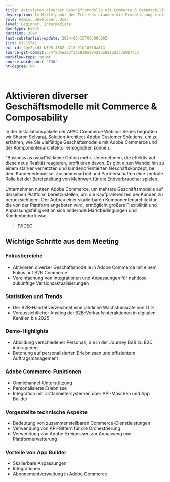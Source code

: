 ```yaml
---
title: Aktivieren diverser Geschäftsmodelle mit Commerce & Composability
description: Im Mittelpunkt des Treffens standen die Ermöglichung vielfältiger Geschäftsmodelle in Adobe Commerce, die Hervorhebung von B2B-Commerce-Wachstumstrends, die Hervorhebung der Bedeutung von Integrationen für nahtlose Upgrades, die Präsentation personalisierter B2B- zu B2C-Interaktionen durch eine Demo, die Erörterung von Adobe Commerce-Funktionen wie Omnichannel-Unterstützung und API-Messintegration, die Hervorhebung der Vorteile von kombinierbaren Commerce-Services, die Einführung der App Builder für skalierbare Anpassungen und Abonnementverwaltung innerhalb der Plattform.
role: Admin, Developer, User
level: Beginner, Intermediate
doc-type: Event
duration: 3594
last-substantial-update: 2024-06-15T00:00:00Z
jira: KT-15741
exl-id: 2be2bcd3-b595-4362-a7f8-91b1001da874
source-git-commit: 74f9d5e2e3f3a5830e96422b58222d3c3a9b7acc
workflow-type: tm+mt
source-wordcount: '330'
ht-degree: 0%

---
```


# Aktivieren diverser Geschäftsmodelle mit Commerce &amp; Composability

In der Installationspakete der APAC Commerce Webinar Series begrüßen wir Sharon Selvaraj, Solution Architect Adobe Customer Solutions, um zu erfahren, wie Sie vielfältige Geschäftsmodelle mit Adobe Commerce und der Komponentenarchitektur ermöglichen können.

&quot;Business as usual&quot;ist keine Option mehr. Unternehmen, die effektiv auf diese neue Realität reagieren, profitieren davon. Es gibt einen Wandel hin zu einem stärker vernetzten und kundenorientierten Geschäftskonzept, bei dem Kundenerlebnisse, Zusammenarbeit und Partnerschaften eine zentrale Rolle bei der Bereitstellung von Mehrwert für die Endverbraucher spielen.

Unternehmen nutzen Adobe Commerce, um mehrere Geschäftsmodelle auf derselben Plattform bereitzustellen, um die Kaufpräferenzen der Kunden zu berücksichtigen. Der Aufbau einer skalierbaren Komponentenarchitektur, die von der Plattform angeboten wird, ermöglicht größere Flexibilität und Anpassungsfähigkeit an sich ändernde Marktbedingungen und Kundenbedürfnisse.

>[!VIDEO](https://video.tv.adobe.com/v/3429800/?learn=on)

## Wichtige Schritte aus dem Meeting

### Fokusbereiche

* Aktivieren diverser Geschäftsmodelle in Adobe Commerce mit einem Fokus auf B2B Commerce
* Vereinfachung von Integrationen und Anpassungen für nahtlose zukünftige Versionsaktualisierungen

### Statistiken und Trends

* Der B2B-Handel verzeichnet eine jährliche Wachstumsrate von 11 %
* Voraussichtlicher Anstieg der B2B-Verkaufsinteraktionen in digitalen Kanälen bis 2025

### Demo-Highlights

* Abbildung verschiedener Personas, die in der Journey B2B zu B2C interagieren
* Betonung auf personalisierten Erlebnissen und effizientem Auftragsmanagement

### Adobe Commerce-Funktionen

* Omnichannel-Unterstützung
* Personalisierte Erlebnisse
* Integration mit Drittanbietersystemen über API-Maschen und App Builder

### Vorgestellte technische Aspekte

* Bedeutung von zusammenstellbaren Commerce-Dienstleistungen
* Verwendung von API-Gittern für die Orchestrierung
* Verwendung von Adobe-Ereignissen zur Anpassung und Plattformerweiterung

### Vorteile von App Builder

* Skalierbare Anpassungen
* Integrationen
* Abonnementverwaltung in Adobe Commerce
